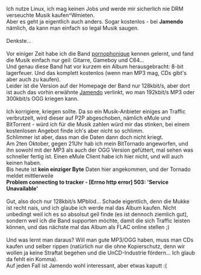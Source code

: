 <html><body><p>Ich nutze Linux, ich mag keinen Jobs und werde mir sicherlich nie DRM verseuchte Musik kaufen^Wmieten.<br>
Aber es geht ja eigentlich auch anders. Sogar kostenlos - bei <strong>Jamendo</strong> nämlich, da kann man einfach so legal Musik saugen.<br>
<br>
Denkste...<br>
<br>
Vor einiger Zeit habe ich die Band <a href="http://www.pornophonique.de" target="_blank">pornophonique</a> kennen gelernt, und fand die Musik einfach nur geil: Gitarre, Gameboy und C64...<br>
Und genau diese Band hat vor kurzem ein Album herausgebracht: 8-bit lagerfeuer. Und das komplett kostenlos (wenn man MP3 mag, CDs gibt's aber auch zu kaufen).<br>
Leider ist die Version auf der Homepage der Band nur 128kbit/s, aber dort ist auch das vorhin erwähnte <a href="http://www.jamendo.com/de/album/7505/" target="_blank">Jamendo</a> verlinkt, wo man 192kbit/s MP3 oder 300kbit/s OGG kriegen kann.<br>
<br>
Ich korrigiere, kriegen sollte. Da so ein Musik-Anbieter einiges an Traffic verbrutzelt, wird dieser auf P2P abgeschoben, nämlich eMule und BitTorrent - würd ich für die Musik zahlen würd mir das stinken, bei einem kostenlosen Angebot finde ich's aber nicht so schlimm.<br>
Schlimmer ist aber, dass man die Daten dann doch nicht kriegt.<br>
Am 2ten Oktober, gegen 21Uhr hab ich mein BitTornado angeworfen, und ihn sowohl mit der MP3 als auch der OGG Version gefüttert, mal sehen was schneller fertig ist. Einen eMule Client habe ich hier nicht, und will auch keinen haben.<br>
Bis heute ist <strong>kein einziger Byte</strong> Daten hier angekommen, und der Tornado meldet mittlerweile<br>
<strong>Problem connecting to tracker - [Errno http error] 503: 'Service Unavailable'</strong><br>
<br>
Gut, also doch nur 128kbit/s MPblöd... Schade eigentlich, denn die Mukke ist recht nais, und ich glaube ich werde mal das Album kaufen. Nicht unbedingt weil ich es so absolsut geil finde (es ist dennoch ziemlich gut), sondern weil ich die Band supporten möchte, damit die sich Traffic leisten können, und das nächste mal das Album als FLAC online stellen ;)<br>
<br>
Und was lernt man daraus? Will man gute MP3/OGG haben, muss man CDs kaufen und selber rippen (natürlich nur die ohne Kopierschutz, denn wir wollen ja keine Straftat begehen und die UnCD-Industrie fördern... Ich glaub da fehlt ein Komma).<br>
Auf jeden Fall ist Jamendo wohl interessant, aber etwas kaputt :(</p></body></html>